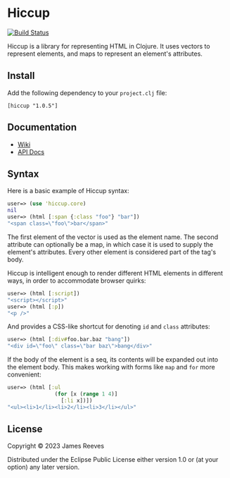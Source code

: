 # Hiccup

[![Build Status](https://travis-ci.org/weavejester/hiccup.svg?branch=master)](https://travis-ci.org/weavejester/hiccup)

Hiccup is a library for representing HTML in Clojure. It uses vectors
to represent elements, and maps to represent an element's attributes.

## Install

Add the following dependency to your `project.clj` file:

    [hiccup "1.0.5"]

## Documentation

* [Wiki](https://github.com/weavejester/hiccup/wiki)
* [API Docs](http://weavejester.github.io/hiccup)

## Syntax

Here is a basic example of Hiccup syntax:

```clojure
user=> (use 'hiccup.core)
nil
user=> (html [:span {:class "foo"} "bar"])
"<span class=\"foo\">bar</span>"
```

The first element of the vector is used as the element name. The second
attribute can optionally be a map, in which case it is used to supply
the element's attributes. Every other element is considered part of the
tag's body.

Hiccup is intelligent enough to render different HTML elements in
different ways, in order to accommodate browser quirks:

```clojure
user=> (html [:script])
"<script></script>"
user=> (html [:p])
"<p />"
```

And provides a CSS-like shortcut for denoting `id` and `class`
attributes:

```clojure
user=> (html [:div#foo.bar.baz "bang"])
"<div id=\"foo\" class=\"bar baz\">bang</div>"
```

If the body of the element is a seq, its contents will be expanded out
into the element body. This makes working with forms like `map` and
`for` more convenient:

```clojure
user=> (html [:ul
               (for [x (range 1 4)]
                 [:li x])])
"<ul><li>1</li><li>2</li><li>3</li></ul>"
```

## License

Copyright © 2023 James Reeves

Distributed under the Eclipse Public License either version 1.0 or (at
your option) any later version.
